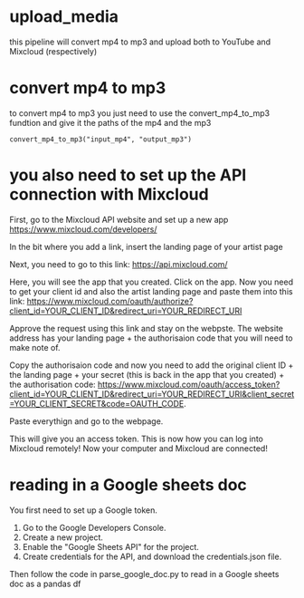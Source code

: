 # upload_media

this pipeline will convert mp4 to mp3 and upload both to YouTube and Mixcloud (respectively)

# convert mp4 to mp3

to convert mp4 to mp3 you just need to use the convert_mp4_to_mp3 fundtion and give it the paths of the mp4 and the mp3

```
convert_mp4_to_mp3("input_mp4", "output_mp3")
```

# you also need to set up the API connection with Mixcloud 

First, go to the Mixcloud API website and set up a new app
https://www.mixcloud.com/developers/

In the bit where you add a link, insert the landing page of your artist page

Next, you need to go to this link:
https://api.mixcloud.com/

Here, you will see the app that you created. Click on the app. 
Now you need to get your client id and also the artist landing page and paste them into this link:
https://www.mixcloud.com/oauth/authorize?client_id=YOUR_CLIENT_ID&redirect_uri=YOUR_REDIRECT_URI


Approve the request using this link and stay on the webpste. The website address has your landing page + the authorisaion code that you will need to make note of. 

Copy the authorisaion code and now you need to add the original client ID + the landing page + your secret (this is back in the app that you created) + the authorisation code:
https://www.mixcloud.com/oauth/access_token?client_id=YOUR_CLIENT_ID&redirect_uri=YOUR_REDIRECT_URI&client_secret=YOUR_CLIENT_SECRET&code=OAUTH_CODE.

Paste everythign and go to the webpage. 

This will give you an access token. This is now how you can log into Mixcloud remotely! Now your computer and Mixcloud are connected! 

# reading in a Google sheets doc

You first need to set up a Google token. 

1. Go to the Google Developers Console.
2. Create a new project.
3. Enable the "Google Sheets API" for the project.
4. Create credentials for the API, and download the credentials.json file.

Then follow the code in parse_google_doc.py to read in a Google sheets doc as a pandas df

